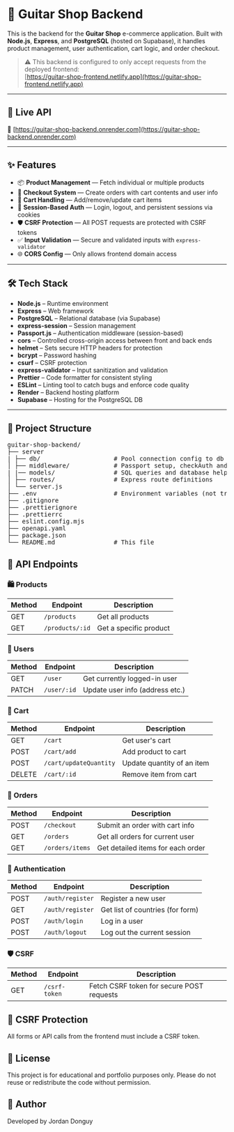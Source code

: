 # 🎸 Guitar Shop Backend

This is the backend for the **Guitar Shop** e-commerce application. Built with **Node.js**, **Express**, and **PostgreSQL** (hosted on Supabase), it handles product management, user authentication, cart logic, and order checkout.

> ⚠️ This backend is configured to only accept requests from the deployed frontend:  
[https://guitar-shop-frontend.netlify.app](https://guitar-shop-frontend.netlify.app)

---

## 🚀 Live API

🔗 [https://guitar-shop-backend.onrender.com](https://guitar-shop-backend.onrender.com)

---

## ✨ Features

- 📦 **Product Management** — Fetch individual or multiple products
- 🧾 **Checkout System** — Create orders with cart contents and user info
- 🛒 **Cart Handling** — Add/remove/update cart items
- 🔐 **Session-Based Auth** — Login, logout, and persistent sessions via cookies
- 🛡️ **CSRF Protection** — All POST requests are protected with CSRF tokens
- ✅ **Input Validation** — Secure and validated inputs with `express-validator`
- 🌐 **CORS Config** — Only allows frontend domain access

---

## 🛠️ Tech Stack

- **Node.js** – Runtime environment
- **Express** – Web framework
- **PostgreSQL** – Relational database (via Supabase)
- **express-session** – Session management
- **Passport.js** – Authentication middleware (session-based)
- **cors** – Controlled cross-origin access between front and back ends
- **helmet** – Sets secure HTTP headers for protection
- **bcrypt** – Password hashing
- **csurf** – CSRF protection
- **express-validator** – Input sanitization and validation
- **Prettier** – Code formatter for consistent styling
- **ESLint** – Linting tool to catch bugs and enforce code quality
- **Render** – Backend hosting platform
- **Supabase** – Hosting for the PostgreSQL DB

---

## 📁 Project Structure

<pre lang="md">
guitar-shop-backend/
├── server
| ├── db/                    # Pool connection config to db
│ ├── middleware/            # Passport setup, checkAuth and express-validator
| |── models/                # SQL queries and database helpers
│ ├── routes/                # Express route definitions
│ └── server.js
├── .env                     # Environment variables (not tracked)
├── .gitignore
├── .prettierignore
├── .prettierrc
├── eslint.config.mjs
├── openapi.yaml
├── package.json
└── README.md                # This file
</pre>


## 🧪 API Endpoints

### 🛍️ Products
| Method | Endpoint             | Description               |
|--------|----------------------|---------------------------|
| GET    | `/products`          | Get all products          |
| GET    | `/products/:id`      | Get a specific product    |

### 👤 Users
| Method | Endpoint         | Description                      |
|--------|------------------|----------------------------------|
| GET    | `/user`          | Get currently logged-in user    |
| PATCH  | `/user/:id`      | Update user info (address etc.) |

### 🛒 Cart
| Method | Endpoint                   | Description                        |
|--------|----------------------------|------------------------------------|
| GET    | `/cart`                    | Get user's cart                    |
| POST   | `/cart/add`                | Add product to cart                |
| POST   | `/cart/updateQuantity`     | Update quantity of an item         |
| DELETE | `/cart/:id`                | Remove item from cart              |

### 🧾 Orders
| Method | Endpoint           | Description                       |
|--------|--------------------|-----------------------------------|
| POST   | `/checkout`        | Submit an order with cart info    |
| GET    | `/orders`          | Get all orders for current user   |
| GET    | `/orders/items`    | Get detailed items for each order |

### 🔐 Authentication
| Method | Endpoint            | Description                         |
|--------|---------------------|-------------------------------------|
| POST   | `/auth/register`    | Register a new user                 |
| GET    | `/auth/register`    | Get list of countries (for form)    |
| POST   | `/auth/login`       | Log in a user                       |
| POST   | `/auth/logout`      | Log out the current session         |

### 🛡️ CSRF
| Method | Endpoint           | Description                    |
|--------|--------------------|--------------------------------|
| GET    | `/csrf-token`      | Fetch CSRF token for secure POST requests |

  
  
## 🧷 CSRF Protection
All forms or API calls from the frontend must include a CSRF token.

## 📄 License
This project is for educational and portfolio purposes only.
Please do not reuse or redistribute the code without permission.

## 👤 Author
Developed by Jordan Donguy
